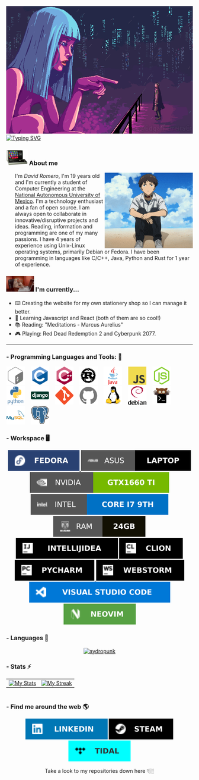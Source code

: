 </h3>
<div align="center">
<img src="https://raw.githubusercontent.com/AydroPunk/AydroPunk/main/src/social/blade-runner.gif" alt="Imagen de muestra" style="max-width: 100%; height: auto;">
</div>
<a href="https://git.io/typing-svg"><img src="https://readme-typing-svg.demolab.com?font=JetBrains+Mono&size=21&duration=2950&pause=850&color=AF09FF&center=true&vCenter=true&width=800&height=75&lines=Loves+Open+Source+%E2%9D%A4%EF%B8%8F;Competitive+code+%F0%9F%A7%91%E2%80%8D%F0%9F%92%BB;Let's+all+love+Lain+%E2%9D%A3%EF%B8%8F;I+am+just+a+novice+and+a+student+%F0%9F%99%83" alt="Typing SVG" /></a>

<h3><img src="https://raw.githubusercontent.com/AydroPunk/AydroPunk/main/src/social/Computer.webp" alt="computer" width="58"> About me </h4>

<div >
    <img src="https://raw.githubusercontent.com/AydroPunk/AydroPunk/main/src/social/Shinji.gif" align="right" >
<ul>

<p>I'm <i>David Romero</i>, I'm 19 years old and I'm currently a student of Computer Engineering at the <a href="https://github.com/unamfi"> National Autonomous University of Mexico</a>. I'm a technology enthusiast and a fan of open source. I am always open to collaborate in innovative/disruptive projects and ideas. 
Reading, information and programming are one of my many passions. I have 4 years of experience using Unix-Linux operating systems, primarily Debian or Fedora. I have been programming in languages like C/C++, Java, Python and Rust for 1 year of experience.
</p>
</ul>
</div>
<h3><img src="https://raw.githubusercontent.com/AydroPunk/AydroPunk/main/src/social/mono.gif" alt="computer" width="75"> I'm currently...</h3>



- ⌨️ Creating the website for my own stationery shop so I can manage it better.
- 🍃 Learning Javascript and React (both of them are so cool!)
- 📚 Reading: "Meditations - Marcus Aurelius"
- 🎮 Playing: Red Dead Redemption 2 and Cyberpunk 2077.
<div >

---

### - Programming Languages and Tools: 🔗
<p align="center">

<a href="https://www.gnu.org/software/bash/"><img src="https://raw.githubusercontent.com/AydroPunk/AydroPunk/main/src/tools/bash.svg" height="50" width="50" alt="Bash"></a>
&nbsp;&nbsp;
<a href="https://en.wikipedia.org/wiki/C_(programming_language)"><img src="https://raw.githubusercontent.com/AydroPunk/AydroPunk/5b77dc2ff3bf6084a69a041d3daa2da9af9ba5f9/src/tools/C.svg" height="50" width="50" alt="C"></a>
&nbsp;&nbsp;
<a href="https://isocpp.org/"><img src="https://raw.githubusercontent.com/AydroPunk/AydroPunk/main/src/tools/cplusplus.svg" height="50" width="50" alt="Cpp"></a>
&nbsp;&nbsp;
<a href="https://www.rust-lang.org/"><img src="https://raw.githubusercontent.com/AydroPunk/AydroPunk/main/src/tools/rust-plain.svg" height="50" width="50" alt="Rust"></a>
&nbsp;&nbsp;
<a href="https://www.java.com/en/"><img src="https://raw.githubusercontent.com/AydroPunk/AydroPunk/5b77dc2ff3bf6084a69a041d3daa2da9af9ba5f9/src/tools/Java.svg" height="50" width="50" alt="Java"></a>
&nbsp;&nbsp;
<a href="https://www.javascript.com/"><img src="https://raw.githubusercontent.com/AydroPunk/AydroPunk/5b77dc2ff3bf6084a69a041d3daa2da9af9ba5f9/src/tools/Javascript.svg" height="50" width="50" alt="JavaScript"></a>
&nbsp;&nbsp;
<a href="https://nodejs.org/en/"><img src="https://raw.githubusercontent.com/AydroPunk/AydroPunk/5b77dc2ff3bf6084a69a041d3daa2da9af9ba5f9/src/tools/nodejs.svg" height="50" width="50" alt="nodejs"></a>
&nbsp;&nbsp;
<a href="https://www.python.org/"><img src="https://raw.githubusercontent.com/AydroPunk/AydroPunk/5b77dc2ff3bf6084a69a041d3daa2da9af9ba5f9/src/tools/Python.svg" height="50" width="50" alt="Python"></a>
&nbsp;&nbsp;
<a href="https://www.djangoproject.com/"><img src="https://raw.githubusercontent.com/AydroPunk/AydroPunk/c0be059e6b37edf7ee4ab5d39e686ab8b7b8b31d/src/tools/django.svg" height="50" width="50" alt="django"></a>
&nbsp;&nbsp;
<a href="https://git-scm.com/"><img src="https://raw.githubusercontent.com/AydroPunk/AydroPunk/main/src/tools/git.svg" height="50" width="50" alt="Git"></a>
&nbsp;&nbsp;
<a href="https://github.com/"><img src="https://raw.githubusercontent.com/AydroPunk/AydroPunk/main/src/tools/github.svg" height="50" width="50" alt="Github"></a>
&nbsp;&nbsp;
<a href="https://www.linux.org/"><img src="https://raw.githubusercontent.com/AydroPunk/AydroPunk/5b77dc2ff3bf6084a69a041d3daa2da9af9ba5f9/src/tools/linux.svg" height="50" width="50" alt="Linux"></a>
&nbsp;&nbsp;
<a href="https://www.debian.org/index.es.html"><img src="https://raw.githubusercontent.com/AydroPunk/AydroPunk/c0be059e6b37edf7ee4ab5d39e686ab8b7b8b31d/src/tools/debian.svg" height="50" width="50" alt="debian"></a>
&nbsp;&nbsp;
<a href="https://sw.kovidgoyal.net/kitty/"><img src="https://raw.githubusercontent.com/AydroPunk/AydroPunk/5b77dc2ff3bf6084a69a041d3daa2da9af9ba5f9/src/tools/kitty.svg" height="50" width="50" alt="Kitty"></a>
&nbsp;&nbsp;
<a href="https://www.mysql.com/"><img src="https://raw.githubusercontent.com/AydroPunk/AydroPunk/5b77dc2ff3bf6084a69a041d3daa2da9af9ba5f9/src/tools/mysql.svg" height="50" width="50" alt="mysql"></a>
&nbsp;&nbsp;
<a href="https://www.postgresql.org/"><img src="https://raw.githubusercontent.com/AydroPunk/AydroPunk/main/src/tools/postgresql.svg" height="50" width="50" alt="postgresql"></a>
&nbsp;&nbsp;
</p>
</div>

<div >

### - Workspace 🖥️
<p align="center">
<a href="https://getfedora.org/es/"><img src="https://raw.githubusercontent.com/AydroPunk/AydroPunk/c0be059e6b37edf7ee4ab5d39e686ab8b7b8b31d/src/Workspace/Fedora.svg" alt="fedora">
<a href="https://rog.asus.com/mx/laptops/rog-strix/rog-strix-g-g731-series/spec/"><img src="https://raw.githubusercontent.com/AydroPunk/AydroPunk/c0be059e6b37edf7ee4ab5d39e686ab8b7b8b31d/src/Workspace/laptop.svg" alt="laptop">
</a>
</a>
<a href="https://www.nvidia.com/es-la/geforce/gaming-laptops/gtx-1660-ti/"><img src="https://raw.githubusercontent.com/AydroPunk/AydroPunk/main/src/Workspace/Nvidia_1660ti.svg" alt="nvidia">
</a>
<a href="https://www.intel.la/content/www/xl/es/products/sku/191045/intel-core-i79750h-processor-12m-cache-up-to-4-50-ghz/specifications.html"><img src="https://raw.githubusercontent.com/AydroPunk/AydroPunk/main/src/Workspace/Intel.svg" alt="intel">
</a>
<a href="https://raw.githubusercontent.com/AydroPunk/AydroPunk/main/src/Workspace/RAM.svg"><img src="https://raw.githubusercontent.com/AydroPunk/AydroPunk/main/src/Workspace/RAM.svg" alt="ram">
</a>
<a href="https://www.jetbrains.com/idea"><img src="https://raw.githubusercontent.com/AydroPunk/AydroPunk/c0be059e6b37edf7ee4ab5d39e686ab8b7b8b31d/src/Workspace/Itellijidea.svg" alt="itellijidea">
</a>
<a href="https://www.jetbrains.com/clion/"><img src="https://raw.githubusercontent.com/AydroPunk/AydroPunk/main/src/Workspace/clion.svg" alt="clion">
</a>
<a href="https://www.jetbrains.com/es-es/pycharm"><img src="https://raw.githubusercontent.com/AydroPunk/AydroPunk/main/src/Workspace/Pycharm.svg" alt="Pycharm">
</a>
<a href="https://www.jetbrains.com/es-es/webstorm/"><img src="https://raw.githubusercontent.com/AydroPunk/AydroPunk/c0be059e6b37edf7ee4ab5d39e686ab8b7b8b31d/src/Workspace/WebStorm.svg" alt="Webstorm">
</a>
<a href="https://code.visualstudio.com/"><img src="https://raw.githubusercontent.com/AydroPunk/AydroPunk/c0be059e6b37edf7ee4ab5d39e686ab8b7b8b31d/src/Workspace/Vscode.svg" alt="vscode">
</a>
<a href="https://neovim.io/"><img src="https://raw.githubusercontent.com/AydroPunk/AydroPunk/c0be059e6b37edf7ee4ab5d39e686ab8b7b8b31d/src/Workspace/Neovim.svg" alt="nvim">
</a>
</p>
</div>

### - Languages 🔭
<p align="center" >
  <a target="_blank" href="https://github.com/anuraghazra/github-readme-stats"><img src="https://github-readme-stats.vercel.app/api/top-langs/?username=AydroPunk&&show_icons=true&theme=dracula&text_color=8b8b8b&bg_color=0000&hide_border=true&layout=compact&custom_title=Languages%20I%20Use&langs_count=8" alt="aydropunk"/></a>
</p>

### - Stats ⚡️
<table style="border:none;margin:0 auto">
  <tr style="border:none;">
    <td style="border:none;"><a target="_blank" href="https://github.com/anuraghazra/github-readme-stats"><img src="https://github-readme-stats.vercel.app/api?username=AydroPunk&include_all_commits=true&count_private=true&show_icons=true&theme=dracula&text_color=8b8b8b&bg_color=0000&hide_border=true&custom_title=AydroPunk%27s%20Github%20Stats" alt="My Stats"/></a></td>
    <td style="border:none;"><a target="_blank" href="https://github.com/DenverCoder1/github-readme-streak-stats"><img src="https://github-readme-streak-stats.herokuapp.com?user=AydroPunk&theme=dracula&dates=8b8b8b&background=0000&hide_border=true" alt="My Streak"/></a></td>
  </tr>
</table>
<br>

### - Find me around the web 🌎
<p align="center">
<a href="https://www.linkedin.com/in/aydroopunk//"><img src="https://raw.githubusercontent.com/AydroPunk/AydroPunk/c0be059e6b37edf7ee4ab5d39e686ab8b7b8b31d/src/social/linkedin.svg" alt="linkedin"/></a>
<a target="_blank" href="https://steamcommunity.com/profiles/76561199030118052/"><img src="https://raw.githubusercontent.com/AydroPunk/AydroPunk/a0028d88c679335fd269ff43d3f6aaed909dc20d/src/social/Steam.svg" alt="Steam"></a>
<a target="_blank" href="https://tidal.com/browse/user/183266516"><img src="https://raw.githubusercontent.com/AydroPunk/AydroPunk/main/src/social/Tidal.svg" alt="AydroPunk"></a>
<p align="center">
Take a look to my repositories down here 👇🏼
</p>
